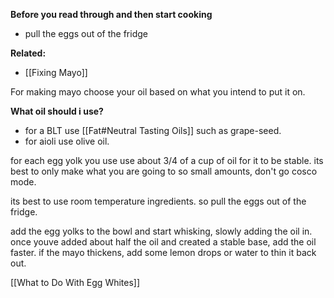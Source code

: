 **Before you read through and then start cooking**
- pull the eggs out of the fridge

**Related:**
- [[Fixing Mayo]]

For making mayo choose your oil based on what you intend to put it on. 

**What oil should i use?**
-  for a BLT use [[Fat#Neutral Tasting Oils]] such as grape-seed. 
-  for aioli use olive oil.

for each egg yolk you use use about 3/4 of a cup of oil for it to be stable. 
its best to only make what you are going to so small amounts, don't go cosco mode. 

its best to use room temperature ingredients. so pull the eggs out of the fridge. 

add the egg yolks to the bowl and start whisking, slowly adding the oil in. once youve added about half the oil and created a stable base, add the oil faster. if the mayo thickens, add some lemon drops or water to thin it back out. 



[[What to Do With Egg Whites]]